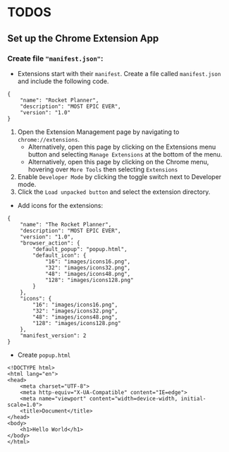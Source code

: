 # **TODOS**
## **Set up the Chrome Extension App**
### Create file `"manifest.json"`:
- Extensions start with their `manifest`. Create a file called `manifest.json` and include the following code.
```
{
    "name": "Rocket Planner",
    "description": "MOST EPIC EVER",
    "version": "1.0"
}
```
1. Open the Extension Management page by navigating to `chrome://extensions`.
    - Alternatively, open this page by clicking on the Extensions menu button and selecting `Manage Extensions` at the bottom of the menu.
    - Alternatively, open this page by clicking on the Chrome menu, hovering over `More Tools` then selecting `Extensions`
2. Enable `Developer Mode` by clicking the toggle switch next to Developer mode.
3. Click the `Load unpacked button` and select the extension directory.
- Add icons for the extensions:
```
{
    "name": "The Rocket Planner",
    "description": "MOST EPIC EVER",
    "version": "1.0",
    "browser_action": {
        "default_popup": "popup.html",
        "default_icon": {
            "16": "images/icons16.png",
            "32": "images/icons32.png",
            "48": "images/icons48.png",
            "128": "images/icons128.png"
        }
    },
    "icons": {
        "16": "images/icons16.png",
        "32": "images/icons32.png",
        "48": "images/icons48.png",
        "128": "images/icons128.png"
    },
    "manifest_version": 2
}
```
- Create `popup.html`
```
<!DOCTYPE html>
<html lang="en">
<head>
    <meta charset="UTF-8">
    <meta http-equiv="X-UA-Compatible" content="IE=edge">
    <meta name="viewport" content="width=device-width, initial-scale=1.0">
    <title>Document</title>
</head>
<body>
    <h1>Hello World</h1>
</body>
</html>
```